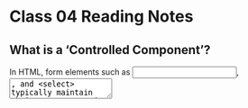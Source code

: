 # Class 04 Reading Notes

## What is a ‘Controlled Component’?

In HTML, form elements such as <input>, <textarea>, and <select> typically maintain their own state and update it based on user input. In React, mutable state is typically kept in the state property of components, and only updated with setState().

We can combine the two by making the React state be the “single source of truth”. Then the React component that renders a form also controls what happens in that form on subsequent user input. An input form element whose value is controlled by React in this way is called a “controlled component”.

## Should we wait to store the users responses from the form into state when they submit the form OR should we update the state with their responses as soon as they enter them? Why?

Store the users responses from the form into state. It may be a bit more tedious to do but I think it'll be cleaner code once you have it stored and broken up into properties.

## How do we target what the user is entering if we have an event handler on an input field?

Using the textarea/ <textarea> element

## Why would we use a ternary operator?

For any kind of condition statements like true/false or question?

## Rewrite the following statement using a ternary statement:

if(x===y){
console.log(true);
} else {
console.log(false);
}

(x===y)? value if true : value if false
